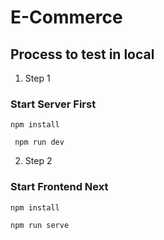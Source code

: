 # E-Commerce 

## Process to test in local
 
1. Step 1
### Start Server First
```
npm install
```

``` npm run dev```

2. Step 2
### Start Frontend Next
```
npm install
```

``` npm run serve ```
